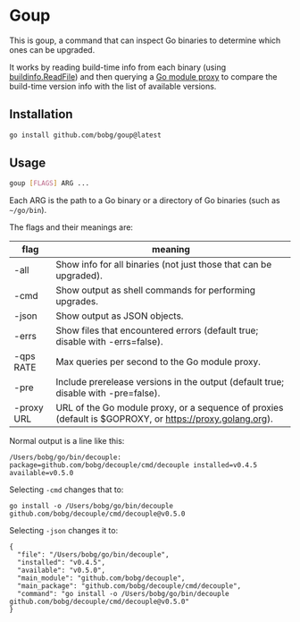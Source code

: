 # Goup

This is goup, a command that can inspect Go binaries to determine which ones can be upgraded.

It works by reading build-time info from each binary
(using [buildinfo.ReadFile](https://pkg.go.dev/debug/buildinfo#ReadFile))
and then querying a [Go module proxy](https://proxy.golang.org/)
to compare the build-time version info with the list of available versions.

## Installation

```sh
go install github.com/bobg/goup@latest
```

## Usage

```sh
goup [FLAGS] ARG ...
```

Each ARG is the path to a Go binary or a directory of Go binaries (such as `~/go/bin`).

The flags and their meanings are:

| flag       | meaning                                                                                                  |
|------------|----------------------------------------------------------------------------------------------------------|
| -all       | Show info for all binaries (not just those that can be upgraded).                                        |
| -cmd       | Show output as shell commands for performing upgrades.                                                   |
| -json      | Show output as JSON objects.                                                                             |
| -errs      | Show files that encountered errors (default true; disable with -errs=false).                             |
| -qps RATE  | Max queries per second to the Go module proxy.                                                           |
| -pre       | Include prerelease versions in the output (default true; disable with -pre=false).                       |
| -proxy URL | URL of the Go module proxy, or a sequence of proxies (default is $GOPROXY, or https://proxy.golang.org). |

Normal output is a line like this:

```
/Users/bobg/go/bin/decouple: package=github.com/bobg/decouple/cmd/decouple installed=v0.4.5 available=v0.5.0
```

Selecting `-cmd` changes that to:

```
go install -o /Users/bobg/go/bin/decouple github.com/bobg/decouple/cmd/decouple@v0.5.0
```

Selecting `-json` changes it to:

```
{
  "file": "/Users/bobg/go/bin/decouple",
  "installed": "v0.4.5",
  "available": "v0.5.0",
  "main_module": "github.com/bobg/decouple",
  "main_package": "github.com/bobg/decouple/cmd/decouple",
  "command": "go install -o /Users/bobg/go/bin/decouple github.com/bobg/decouple/cmd/decouple@v0.5.0"
}
```
